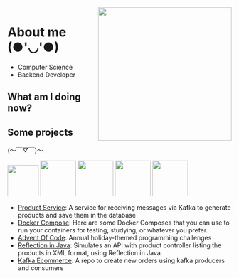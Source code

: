 <img src="https://media.giphy.com/media/ES4Vcv8zWfIt2/giphy.gif" width="300" height="300" align="right"/>  

# About me (●'◡'●)

- Computer Science
- Backend Developer

## What am I doing now? 
<!--- [Product Service](https://github.com/BEp0/product-service): A service for receiving messages via Kafka to generate products and save them in the database-->

## Some projects
(～￣▽￣)～
<div style="display: inline_block;">
  <img heigth="50" width="70" src="https://img.shields.io/badge/Java-FE6E00?style=for-the-badge&logo=openjdk&logoColor=black">
  <img heigth="60" width="80" src="https://img.shields.io/badge/Kotlin-410287?style=for-the-badge&logo=kotlin&logoColor=white">
  <img heigth="60" width="80" src="https://img.shields.io/badge/Docker-14354C?style=for-the-badge&logo=docker&logoColor=white">
  <img heigth="60" width="80" src="https://img.shields.io/badge/spring-%236DB33F.svg?style=for-the-badge&logo=spring&logoColor=white">
  <img heigth="60" width="80" src="https://img.shields.io/badge/golang-28EBEE?style=for-the-badge&logo=go&logoColor=white">
</div>

- [Product Service](https://github.com/SouzaBernardo/product-service): A service for receiving messages via Kafka to generate products and save them in the database
- [Docker Compose](https://github.com/SouzaBernardo/docker-composes): Here are some Docker Composes that you can use to run your containers for testing, studying, or whatever you prefer.
- [Advent Of Code](https://github.com/SouzaBernardo/advent-of-code): Annual holiday-themed programming challenges
- [Reflection in Java](https://github.com/SouzaBernardo/java-reflection): Simulates an API with product controller listing the products in XML format, using Reflection in Java.
- [Kafka Ecommerce](https://github.com/SouzaBernardo/kafka-ecommerce): A repo to create new orders using kafka producers and consumers
